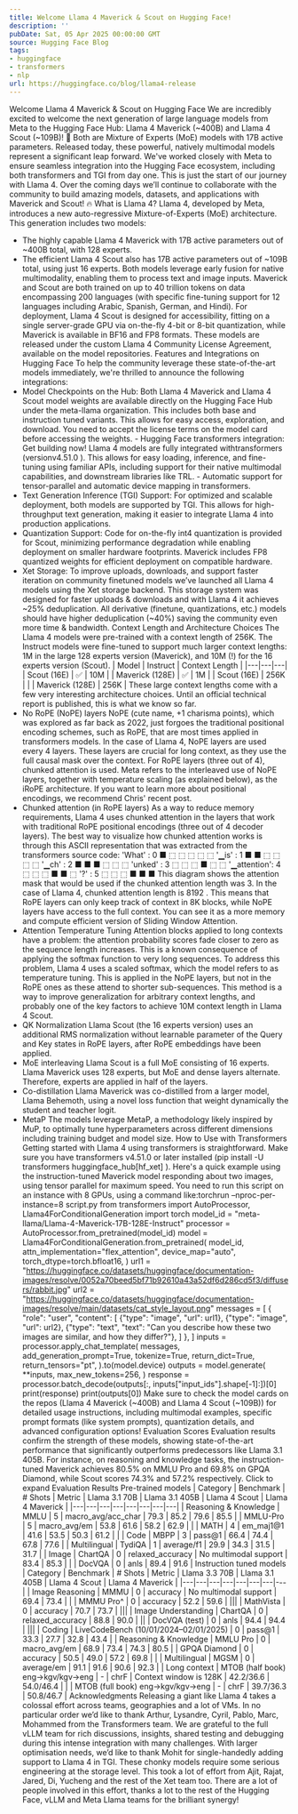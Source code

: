 ```yaml
---
title: Welcome Llama 4 Maverick & Scout on Hugging Face!
description: ''
pubDate: Sat, 05 Apr 2025 00:00:00 GMT
source: Hugging Face Blog
tags:
- huggingface
- transformers
- nlp
url: https://huggingface.co/blog/llama4-release
---
```


Welcome Llama 4 Maverick & Scout on Hugging Face
We are incredibly excited to welcome the next generation of large language models from Meta to the Hugging Face Hub: Llama 4 Maverick (~400B) and Llama 4 Scout (~109B)! 🤗 Both are Mixture of Experts (MoE) models with 17B active parameters.
Released today, these powerful, natively multimodal models represent a significant leap forward. We've worked closely with Meta to ensure seamless integration into the Hugging Face ecosystem, including both transformers and TGI from day one.
This is just the start of our journey with Llama 4. Over the coming days we’ll continue to collaborate with the community to build amazing models, datasets, and applications with Maverick and Scout! 🔥
What is Llama 4?
Llama 4, developed by Meta, introduces a new auto-regressive Mixture-of-Experts (MoE) architecture. This generation includes two models:
- The highly capable Llama 4 Maverick with 17B active parameters out of ~400B total, with 128 experts.
- The efficient Llama 4 Scout also has 17B active parameters out of ~109B total, using just 16 experts.
Both models leverage early fusion for native multimodality, enabling them to process text and image inputs. Maverick and Scout are both trained on up to 40 trillion tokens on data encompassing 200 languages (with specific fine-tuning support for 12 languages including Arabic, Spanish, German, and Hindi).
For deployment, Llama 4 Scout is designed for accessibility, fitting on a single server-grade GPU via on-the-fly 4-bit or 8-bit quantization, while Maverick is available in BF16 and FP8 formats. These models are released under the custom Llama 4 Community License Agreement, available on the model repositories.
Features and Integrations on Hugging Face
To help the community leverage these state-of-the-art models immediately, we're thrilled to announce the following integrations:
- Model Checkpoints on the Hub: Both Llama 4 Maverick and Llama 4 Scout model weights are available directly on the Hugging Face Hub under the
meta-llama
organization. This includes both base and instruction tuned variants. This allows for easy access, exploration, and download. You need to accept the license terms on the model card before accessing the weights. - Hugging Face
transformers
integration: Get building now! Llama 4 models are fully integrated withtransformers
(versionv4.51.0
). This allows for easy loading, inference, and fine-tuning using familiar APIs, including support for their native multimodal capabilities, and downstream libraries like TRL. - Automatic support for tensor-parallel and automatic device mapping in transformers.
- Text Generation Inference (TGI) Support: For optimized and scalable deployment, both models are supported by TGI. This allows for high-throughput text generation, making it easier to integrate Llama 4 into production applications.
- Quantization Support: Code for on-the-fly int4 quantization is provided for Scout, minimizing performance degradation while enabling deployment on smaller hardware footprints. Maverick includes FP8 quantized weights for efficient deployment on compatible hardware.
- Xet Storage: To improve uploads, downloads, and support faster iteration on community finetuned models we’ve launched all Llama 4 models using the Xet storage backend. This storage system was designed for faster uploads & downloads and with Llama 4 it achieves ~25% deduplication. All derivative (finetune, quantizations, etc.) models should have higher deduplication (~40%) saving the community even more time & bandwidth.
Context Length and Architecture Choices
The Llama 4 models were pre-trained with a context length of 256K. The Instruct models were fine-tuned to support much larger context lengths: 1M in the large 128 experts version (Maverick), and 10M (!) for the 16 experts version (Scout).
| Model | Instruct | Context Length |
|---|---|---|
| Scout (16E) | ✅ | 10M |
| Maverick (128E) | ✅ | 1M |
| Scout (16E) | 256K | |
| Maverick (128E) | 256K |
These large context lengths come with a few very interesting architecture choices. Until an official technical report is published, this is what we know so far.
- No RoPE (NoPE) layers
NoPE (cute name, +1 charisma points), which was explored as far back as 2022, just forgoes the traditional positional encoding schemes, such as RoPE, that are most times applied in transformers models. In the case of Llama 4, NoPE layers are used every 4 layers. These layers are crucial for long context, as they use the full causal mask over the context.
For RoPE layers (three out of 4), chunked attention is used.
Meta refers to the interleaved use of NoPE layers, together with temperature scaling (as explained below), as the iRoPE
architecture.
If you want to learn more about positional encodings, we recommend Chris' recent post.
- Chunked attention (in RoPE layers)
As a way to reduce memory requirements, Llama 4 uses chunked attention in the layers that work with traditional RoPE positional encodings (three out of 4 decoder layers). The best way to visualize how chunked attention works is through this ASCII representation that was extracted from the transformers source code:
'What' : 0 ■ ⬚ ⬚ ⬚ ⬚ ⬚
'▁is' : 1 ■ ■ ⬚ ⬚ ⬚ ⬚
'▁ch' : 2 ■ ■ ■ ⬚ ⬚ ⬚
'unked' : 3 ⬚ ⬚ ⬚ ■ ⬚ ⬚
'▁attention': 4 ⬚ ⬚ ⬚ ■ ■ ⬚
'?' : 5 ⬚ ⬚ ⬚ ■ ■ ■
This diagram shows the attention mask that would be used if the chunked attention length was 3. In the case of Llama 4, chunked attention length is 8192
. This means that RoPE layers can only keep track of context in 8K blocks, while NoPE layers have access to the full context. You can see it as a more memory and compute efficient version of Sliding Window Attention.
- Attention Temperature Tuning
Attention blocks applied to long contexts have a problem: the attention probability scores fade closer to zero as the sequence length increases. This is a known consequence of applying the softmax function to very long sequences. To address this problem, Llama 4 uses a scaled softmax, which the model refers to as temperature tuning. This is applied in the NoPE layers, but not in the RoPE ones as these attend to shorter sub-sequences.
This method is a way to improve generalization for arbitrary context lengths, and probably one of the key factors to achieve 10M context length in Llama 4 Scout.
- QK Normalization
Llama Scout (the 16 experts version) uses an additional RMS normalization without learnable parameter of the Query and Key states in RoPE layers, after RoPE embeddings have been applied.
- MoE interleaving
Llama Scout is a full MoE consisting of 16 experts. Llama Maverick uses 128 experts, but MoE and dense layers alternate. Therefore, experts are applied in half of the layers.
- Co-distillation
Llama Maverick was co-distilled from a larger model, Llama Behemoth, using a novel loss function that weight dynamically the student and teacher logit.
- MetaP
The models leverage MetaP, a methodology likely inspired by MuP, to optimally tune hyperparameters across different dimensions including training budget and model size.
How to Use with Transformers
Getting started with Llama 4 using transformers
is straightforward. Make sure you have transformers v4.51.0
or later installed (pip install -U transformers huggingface_hub[hf_xet]
). Here's a quick example using the instruction-tuned Maverick model responding about two images, using tensor parallel for maximum speed. You need to run this script on an instance with 8 GPUs, using a command like:torchrun –nproc-per-instance=8 script.py
from transformers import AutoProcessor, Llama4ForConditionalGeneration
import torch
model_id = "meta-llama/Llama-4-Maverick-17B-128E-Instruct"
processor = AutoProcessor.from_pretrained(model_id)
model = Llama4ForConditionalGeneration.from_pretrained(
model_id,
attn_implementation="flex_attention",
device_map="auto",
torch_dtype=torch.bfloat16,
)
url1 = "https://huggingface.co/datasets/huggingface/documentation-images/resolve/0052a70beed5bf71b92610a43a52df6d286cd5f3/diffusers/rabbit.jpg"
url2 = "https://huggingface.co/datasets/huggingface/documentation-images/resolve/main/datasets/cat_style_layout.png"
messages = [
{
"role": "user",
"content": [
{"type": "image", "url": url1},
{"type": "image", "url": url2},
{"type": "text", "text": "Can you describe how these two images are similar, and how they differ?"},
]
},
]
inputs = processor.apply_chat_template(
messages,
add_generation_prompt=True,
tokenize=True,
return_dict=True,
return_tensors="pt",
).to(model.device)
outputs = model.generate(
**inputs,
max_new_tokens=256,
)
response = processor.batch_decode(outputs[:, inputs["input_ids"].shape[-1]:])[0]
print(response)
print(outputs[0])
Make sure to check the model cards on the repos (Llama 4 Maverick (~400B) and Llama 4 Scout (~109B)) for detailed usage instructions, including multimodal examples, specific prompt formats (like system prompts), quantization details, and advanced configuration options!
Evaluation Scores
Evaluation results confirm the strength of these models, showing state-of-the-art performance that significantly outperforms predecessors like Llama 3.1 405B. For instance, on reasoning and knowledge tasks, the instruction-tuned Maverick achieves 80.5% on MMLU Pro and 69.8% on GPQA Diamond, while Scout scores 74.3% and 57.2% respectively.
Click to expand Evaluation Results
Pre-trained models
| Category | Benchmark | # Shots | Metric | Llama 3.1 70B | Llama 3.1 405B | Llama 4 Scout | Llama 4 Maverick |
|---|---|---|---|---|---|---|---|
| Reasoning & Knowledge | MMLU | 5 | macro_avg/acc_char | 79.3 | 85.2 | 79.6 | 85.5 |
| MMLU-Pro | 5 | macro_avg/em | 53.8 | 61.6 | 58.2 | 62.9 | |
| MATH | 4 | em_maj1@1 | 41.6 | 53.5 | 50.3 | 61.2 | |
| Code | MBPP | 3 | pass@1 | 66.4 | 74.4 | 67.8 | 77.6 |
| Multilingual | TydiQA | 1 | average/f1 | 29.9 | 34.3 | 31.5 | 31.7 |
| Image | ChartQA | 0 | relaxed_accuracy | No multimodal support | 83.4 | 85.3 | |
| DocVQA | 0 | anls | 89.4 | 91.6 |
Instruction tuned models
| Category | Benchmark | # Shots | Metric | Llama 3.3 70B | Llama 3.1 405B | Llama 4 Scout | Llama 4 Maverick |
|---|---|---|---|---|---|---|---|
| Image Reasoning | MMMU | 0 | accuracy | No multimodal support | 69.4 | 73.4 | |
| MMMU Pro^ | 0 | accuracy | 52.2 | 59.6 | |||
| MathVista | 0 | accuracy | 70.7 | 73.7 | |||
| Image Understanding | ChartQA | 0 | relaxed_accuracy | 88.8 | 90.0 | ||
| DocVQA (test) | 0 | anls | 94.4 | 94.4 | |||
| Coding | LiveCodeBench (10/01/2024–02/01/2025) | 0 | pass@1 | 33.3 | 27.7 | 32.8 | 43.4 |
| Reasoning & Knowledge | MMLU Pro | 0 | macro_avg/em | 68.9 | 73.4 | 74.3 | 80.5 |
| GPQA Diamond | 0 | accuracy | 50.5 | 49.0 | 57.2 | 69.8 | |
| Multilingual | MGSM | 0 | average/em | 91.1 | 91.6 | 90.6 | 92.3 |
| Long context | MTOB (half book) eng→kgv/kgv→eng | - | chrF | Context window is 128K | 42.2/36.6 | 54.0/46.4 | |
| MTOB (full book) eng→kgv/kgv→eng | - | chrF | 39.7/36.3 | 50.8/46.7 |
Acknowledgments
Releasing a giant like Llama 4 takes a colossal effort across teams, geographies and a lot of VMs. In no particular order we’d like to thank Arthur, Lysandre, Cyril, Pablo, Marc, Mohammed from the Transformers team. We are grateful to the full vLLM team for rich discussions, insights, shared testing and debugging during this intense integration with many challenges. With larger optimisation needs, we’d like to thank Mohit for single-handedly adding support to Llama 4 in TGI. These chonky models require some serious engineering at the storage level. This took a lot of effort from Ajit, Rajat, Jared, Di, Yucheng and the rest of the Xet team too.
There are a lot of people involved in this effort, thanks a lot to the rest of the Hugging Face, vLLM and Meta Llama teams for the brilliant synergy!